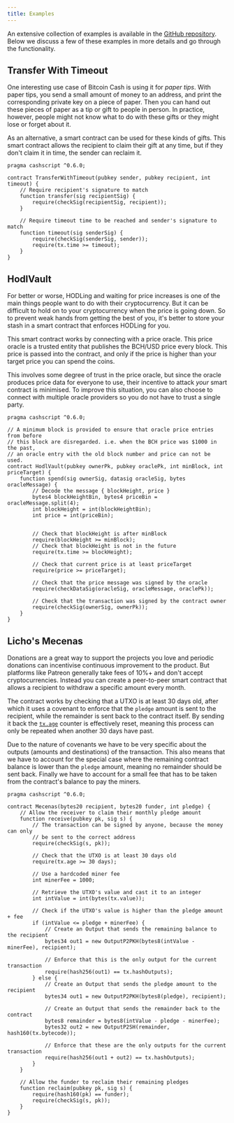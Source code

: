 ```yaml
---
title: Examples
---
```


An extensive collection of examples is available in the [GitHub repository](https://github.com/Bitcoin-com/cashscript/tree/master/examples). Below we discuss a few of these examples in more details and go through the functionality.

## Transfer With Timeout
One interesting use case of Bitcoin Cash is using it for *paper tips*. With paper tips, you send a small amount of money to an address, and print the corresponding private key on a piece of paper. Then you can hand out these pieces of paper as a tip or gift to people in person. In practice, however, people might not know what to do with these gifts or they might lose or forget about it.

As an alternative, a smart contract can be used for these kinds of gifts. This smart contract allows the recipient to claim their gift at any time, but if they don't claim it in time, the sender can reclaim it.

```solidity
pragma cashscript ^0.6.0;

contract TransferWithTimeout(pubkey sender, pubkey recipient, int timeout) {
    // Require recipient's signature to match
    function transfer(sig recipientSig) {
        require(checkSig(recipientSig, recipient));
    }

    // Require timeout time to be reached and sender's signature to match
    function timeout(sig senderSig) {
        require(checkSig(senderSig, sender));
        require(tx.time >= timeout);
    }
}
```

## HodlVault
For better or worse, HODLing and waiting for price increases is one of the main things people want to do with their cryptocurrency. But it can be difficult to hold on to your cryptocurrency when the price is going down. So to prevent weak hands from getting the best of you, it's better to store your stash in a smart contract that enforces HODLing for you.

This smart contract works by connecting with a price oracle. This price oracle is a trusted entity that publishes the BCH/USD price every block. This price is passed into the contract, and only if the price is higher than your target price you can spend the coins.

This involves some degree of trust in the price oracle, but since the oracle produces price data for everyone to use, their incentive to attack *your* smart contract is minimised. To improve this situation, you can also choose to connect with multiple oracle providers so you do not have to trust a single party.

```solidity
pragma cashscript ^0.6.0;

// A minimum block is provided to ensure that oracle price entries from before
// this block are disregarded. i.e. when the BCH price was $1000 in the past,
// an oracle entry with the old block number and price can not be used.
contract HodlVault(pubkey ownerPk, pubkey oraclePk, int minBlock, int priceTarget) {
    function spend(sig ownerSig, datasig oracleSig, bytes oracleMessage) {
        // Decode the message { blockHeight, price }
        bytes4 blockHeightBin, bytes4 priceBin = oracleMessage.split(4);
        int blockHeight = int(blockHeightBin);
        int price = int(priceBin);


        // Check that blockHeight is after minBlock
        require(blockHeight >= minBlock);
        // Check that blockHeight is not in the future
        require(tx.time >= blockHeight);

        // Check that current price is at least priceTarget
        require(price >= priceTarget);

        // Check that the price message was signed by the oracle
        require(checkDataSig(oracleSig, oracleMessage, oraclePk));

        // Check that the transaction was signed by the contract owner
        require(checkSig(ownerSig, ownerPk));
    }
}
```

## Licho's Mecenas
Donations are a great way to support the projects you love and periodic donations can incentivise continuous improvement to the product. But platforms like Patreon generally take fees of 10%+ and don't accept cryptocurrencies. Instead you can create a peer-to-peer smart contract that allows a recipient to withdraw a specific amount every month.

The contract works by checking that a UTXO is at least 30 days old, after which it uses a covenant to enforce that the `pledge` amount is sent to the recipient, while the remainder is sent back to the contract itself. By sending it back the [`tx.age`][tx.age] counter is effectively reset, meaning this process can only be repeated when another 30 days have past.

Due to the nature of covenants we have to be very specific about the outputs (amounts and destinations) of the transaction. This also means that we have to account for the special case where the remaining contract balance is lower than the `pledge` amount, meaning no remainder should be sent back. Finally we have to account for a small fee that has to be taken from the contract's balance to pay the miners.

```solidity
pragma cashscript ^0.6.0;

contract Mecenas(bytes20 recipient, bytes20 funder, int pledge) {
    // Allow the receiver to claim their monthly pledge amount
    function receive(pubkey pk, sig s) {
        // The transaction can be signed by anyone, because the money can only
        // be sent to the correct address
        require(checkSig(s, pk));

        // Check that the UTXO is at least 30 days old
        require(tx.age >= 30 days);

        // Use a hardcoded miner fee
        int minerFee = 1000;

        // Retrieve the UTXO's value and cast it to an integer
        int intValue = int(bytes(tx.value));

        // Check if the UTXO's value is higher than the pledge amount + fee
        if (intValue <= pledge + minerFee) {
            // Create an Output that sends the remaining balance to the recipient
            bytes34 out1 = new OutputP2PKH(bytes8(intValue - minerFee), recipient);

            // Enforce that this is the only output for the current transaction
            require(hash256(out1) == tx.hashOutputs);
        } else {
            // Create an Output that sends the pledge amount to the recipient
            bytes34 out1 = new OutputP2PKH(bytes8(pledge), recipient);

            // Create an Output that sends the remainder back to the contract
            bytes8 remainder = bytes8(intValue - pledge - minerFee);
            bytes32 out2 = new OutputP2SH(remainder, hash160(tx.bytecode));

            // Enforce that these are the only outputs for the current transaction
            require(hash256(out1 + out2) == tx.hashOutputs);
        }
    }

    // Allow the funder to reclaim their remaining pledges
    function reclaim(pubkey pk, sig s) {
        require(hash160(pk) == funder);
        require(checkSig(s, pk));
    }
}
```

[tx.age]: /docs/language/globals#txage
